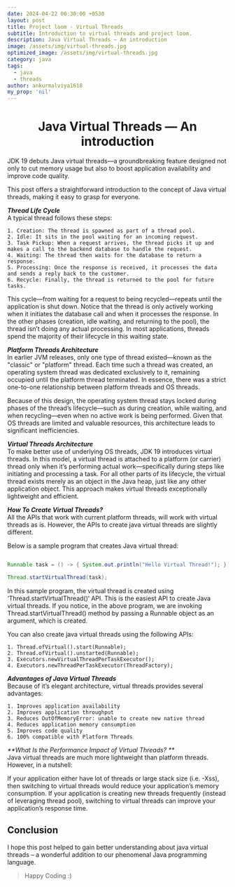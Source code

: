 ```yaml
---
date: 2024-04-22 00:30:00 +0530
layout: post
title: Project loom - Virtual Threads
subtitle: Introduction to virtual threads and project loom.
description: Java Virtual Threads — An introduction
image: /assets/img/virtual-threads.jpg
optimized_image: /assets/img/virtual-threads.jpg
category: java
tags:
  - java
  - threads
author: ankurmalviya1618
my_prop: 'nil'
---
```

<h1 style="text-align:center;"> 
Java Virtual Threads — An introduction 
</h1> 

JDK 19 debuts Java virtual threads—a groundbreaking feature designed not only to cut memory usage but also to boost application availability and improve code quality. 

This post offers a straightforward introduction to the concept of Java virtual threads, making it easy to grasp for everyone.

_**Thread Life Cycle**_ <br>
A typical thread follows these steps:

    1. Creation: The thread is spawned as part of a thread pool.
    2. Idle: It sits in the pool waiting for an incoming request.
    3. Task Pickup: When a request arrives, the thread picks it up and makes a call to the backend database to handle the request.
    4. Waiting: The thread then waits for the database to return a response.
    5. Processing: Once the response is received, it processes the data and sends a reply back to the customer.
    6. Recycle: Finally, the thread is returned to the pool for future tasks.

This cycle—from waiting for a request to being recycled—repeats until the application is shut down. 
Notice that the thread is only actively working when it initiates the database call and when it processes the response. 
In the other phases (creation, idle waiting, and returning to the pool), the thread isn’t doing any actual processing. 
In most applications, threads spend the majority of their lifecycle in this waiting state.

_**Platform Threads Architecture**_ <br>
In earlier JVM releases, only one type of thread existed—known as the "classic" or "platform" thread. 
Each time such a thread was created, an operating system thread was dedicated exclusively to it, remaining occupied until the platform thread terminated. 
In essence, there was a strict one-to-one relationship between platform threads and OS threads.

Because of this design, the operating system thread stays locked during phases of the thread’s lifecycle—such as during creation, while waiting, and when recycling—even when no active work is being performed. Given that OS threads are limited and valuable resources, this architecture leads to significant inefficiencies.

_**Virtual Threads Architecture**_ <br>
To make better use of underlying OS threads, JDK 19 introduces virtual threads. In this model, a virtual thread is attached to a platform (or carrier) thread only when it’s performing actual work—specifically during steps like initiating and processing a task. For all other parts of its lifecycle, the virtual thread exists merely as an object in the Java heap, just like any other application object. 
This approach makes virtual threads exceptionally lightweight and efficient.

_**How To Create Virtual Threads?**_ <br>
All the APIs that work with current platform threads, will work with virtual threads as is. However, the APIs to create java virtual threads are slightly different. 

Below is a sample program that creates Java virtual thread:

```java

Runnable task = () -> { System.out.println("Hello Virtual Thread!"); };

Thread.startVirtualThread(task);
```
In this sample program, the virtual thread is created using ‘Thread.startVirtualThread()‘ API. 
This is the easiest API to create Java virtual threads. If you notice, in the above program, we are invoking Thread.startVirtualThread() method by passing a Runnable object as an argument, which is created.

You can also create java virtual threads using the following APIs:

    1. Thread.ofVirtual().start(Runnable);
    2. Thread.ofVirtual().unstarted(Runnable);
    3. Executors.newVirtualThreadPerTaskExecutor();
    4. Executors.newThreadPerTaskExecutor(ThreadFactory);

_**Advantages of Java Virtual Threads**_ <br>
Because of it’s elegant architecture, virtual threads provides several advantages:

    1. Improves application availability
    2. Improves application throughput
    3. Reduces OutOfMemoryError: unable to create new native thread
    4. Reduces application memory consumption
    5. Improves code quality
    6. 100% compatible with Platform Threads

_**What Is the Performance Impact of Virtual Threads? **_ <br>
Java virtual threads are much more lightweight than platform threads. However, in a nutshell:

If your application either have lot of threads or large stack size (i.e. -Xss), then switching to virtual threads would reduce your application’s memory consumption.
If your application is creating new threads frequently (instead of leveraging thread pool), switching to virtual threads can improve your application’s response time.

## Conclusion

I hope this post helped to gain better understanding about java virtual threads – a wonderful addition to our phenomenal Java programming language.

> Happy Coding :)






